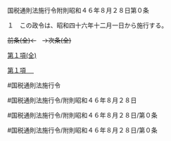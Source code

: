 国税通則法施行令附則昭和４６年８月２８日第０条

１　この政令は、昭和四十六年十二月一日から施行する。

~~前条(全)←~~　~~→次条(全)~~

[第１項(全)](国税通則法施行＿令附則昭和４６年８月２８日第０条第１項_.md)  

[第１項 　 ](国税通則法施行＿令附則昭和４６年８月２８日第０条第１項.md)  

#国税通則法施行令

#国税通則法施行令/附則昭和４６年８月２８日

#国税通則法施行令/附則昭和４６年８月２８日/第０条

#国税通則法施行令/附則昭和４６年８月２８日/第０条


